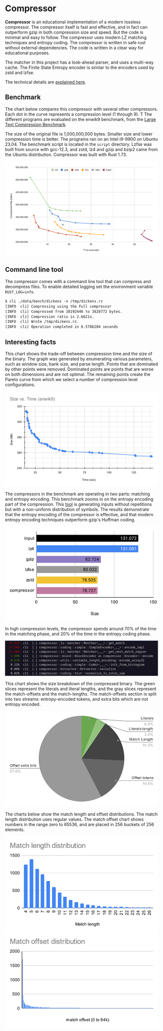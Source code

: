 # Compressor

**Compressor** is an educational implementation of a modern lossless compressor.
The compressor itself is fast and effective, and in fact can outperform gzip in
both compression size and speed. But the code is minimal and easy to follow.
The compressor uses modern LZ matching techniques and entropy coding. The
compressor is written in safe rust without external dependencies. The code is
written in a clear way for educational purposes.

The matcher in this project has a look-ahead parser, and uses a
multi-way cache. The Finite State Entropy encoder is similar to the encoders
used by zstd and lzfse.

The technical details are [explained here](docs/details.md).

## Benchmark

The chart below compares this compressor with several other compressors.
Each dot in the curve represents a compression level (1 through 9). T
The different programs are evaluated on the enwik9 benchmark, from
the [Large Text Compression Benchmark](https://mattmahoney.net/dc/text.html).

The size of the original file is 1,000,000,000 bytes. Smaller size and lower
compression time is better.  The programs ran on an Intel i9-9900 on Ubuntu
23.04. The benchmark script is located in the `script` directory.  Lzfse was built
from source with gcc-12.3, and zstd, lz4 and gzip and bzip2 came from the Ubuntu
distribution. Compressor was built with Rust 1.73.

![Size Chart](docs/benchmark.svg)


## Command line tool

The compressor comes with a command line tool that can compress and decompress
files. To enable detailed logging set the environment variable `RUST_LOG=info`.

```txt
$ cli ./data/bench/dickens -o /tmp/dickens.rz
[INFO  cli] Compressing using the Full compressor
[INFO  cli] Compressed from 10192446 to 3828772 bytes.
[INFO  cli] Compression ratio is 2.6621x.
[INFO  cli] Wrote /tmp/dickens.rz.
[INFO  cli] Operation completed in 6.5786204 seconds
```

## Interesting facts

This chart shows the trade-off between compression time and the size of the
binary. The graph was generated by enumerating various parameters, such as
window size, bank size, and parse length. Points that are dominated by other
points were removed. Dominated points are points that are worse on both
dimensions and are not optimal. The remaining points create the Pareto curve
from which we select a number of compression level configurations.

![Pareto Chart](docs/pareto.svg)

The compressors in the benchmark are operating in two parts: matching and
entropy encoding. This benchmark zooms in on the entropy encoding part of the
compression.  This [tool](scripts/gen_sharp_input.py) is generating inputs
without repetitions but with a non-uniform distribution of symbols. The results
demonstrate that the entropy encoding of the compressor is effective, and that
modern entropy encoding techniques outperform gzip's Huffman coding.

![FSE Chart](docs/fse.svg)

In high compression levels, the compressor spends around 70% of the time in the
matching phase, and 20% of the time in the entropy coding phase.

![Time breakdown](docs/prof.png)

This chart shows the size breakdown of the compressed binary. The green slices
represent the literals and literal lengths, and the gray slices represent the
match-offsets and the match-lengths. The match-offsets section is split into
two streams: entropy-encoded tokens, and extra bits which are not entropy
encoded.

![size breakdown](docs/sizebreakdown.svg)

The charts below show the match length and offset distributions. The match
length distribution uses regular values. The match offset chart shows numbers in
the range zero to 65536, and are placed in 256 buckets of 256 elements.

![Match length distribution](docs/matlen.svg) ![Match offsets distribution](docs/matoff.svg)

